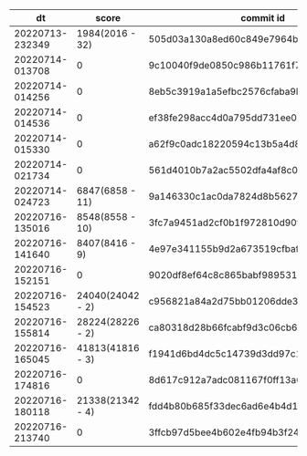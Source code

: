 |dt|score|commit id|change log|
|--|--|--|--|
|20220713-232349|1984(2016 - 32)|505d03a130a8ed60c849e7964b6e439ddf04efb4|first bench|
|20220714-013708|0|9c10040f9de0850c986b11761f79b2bf63848d69|test|
|20220714-014256|0|8eb5c3919a1a5efbc2576cfaba9bb5bbc4cefa2d|test2|
|20220714-014536|0|ef38fe298acc4d0a795dd731ee07d5abd31ecff5|test3|
|20220714-015330|0|a62f9c0adc18220594c13b5a4d8ce34de3c92c6a|make appserver2 mysql|
|20220714-021734|0|561d4010b7a2ac5502dfa4af8c015ca96ec26657|make appserver2 mysql|
|20220714-024723|6847(6858 - 11)|9a146330c1ac0da7824d8b5627d2c04d2d0c5fcc|make appserver2 mysql|
|20220716-135016|8548(8558 - 10)|3fc7a9451ad2cf0b1f972810d90fac6d3b4de5ae|alp|
|20220716-141640|8407(8416 - 9)|4e97e341155b9d2a673519cfbafceeb302a1b05c|pt-query-digest|
|20220716-152151|0|9020df8ef64c8c865babf9895311f5e2c29e136e|jia_isu_uuid_rev_timestamp_idx|
|20220716-154523|24040(24042 - 2)|c956821a84a2d75bb01206dde30ec4912851f033|jia_isu_uuid_rev_timestamp_idx|
|20220716-155814|28224(28226 - 2)|ca80318d28b66fcabf9d3c06cb63530b4909b938|load balance|
|20220716-165045|41813(41816 - 3)|f1941d6bd4dc5c14739d3dd97c1fc5cfd4357775|trend limit 1|
|20220716-174816|0|8d617c912a7adc081167f0ff13a6db23f1eaeb03|/api/trend window function|
|20220716-180118|21338(21342 - 4)|fdd4b80b685f33dec6ad6e4b4d1cb7c788b80985|/api/trend window function|
|20220716-213740|0|3ffcb97d5bee4b602e4fb94b3f249f5be2ab92a3|memcache /api/trend|

